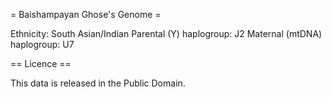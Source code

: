 = Baishampayan Ghose's Genome =

Ethnicity: South Asian/Indian
Parental (Y) haplogroup: J2
Maternal (mtDNA) haplogroup: U7

== Licence ==

This data is released in the Public Domain.
